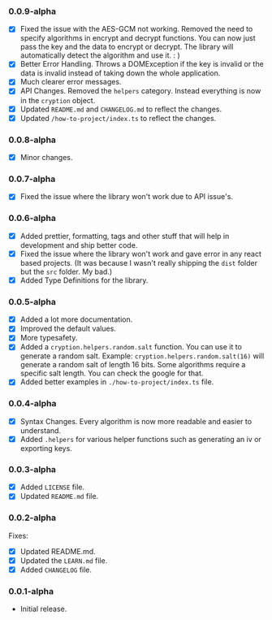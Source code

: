 ### 0.0.9-alpha

- [x] Fixed the issue with the AES-GCM not working. Removed the need to specify algorithms in encrypt and decrypt functions. You can now just pass the key and the data to encrypt or decrypt. The library will automatically detect the algorithm and use it. : )
- [x] Better Error Handling. Throws a DOMException if the key is invalid or the data is invalid instead of taking down the whole application. 
- [x] Much clearer error messages.
- [x] API Changes. Removed the `helpers` category. Instead everything is now in the `cryption` object.
- [x] Updated `README.md` and `CHANGELOG.md` to reflect the changes. 
- [x] Updated `/how-to-project/index.ts` to reflect the changes.

### 0.0.8-alpha

- [x] Minor changes.

### 0.0.7-alpha

- [x] Fixed the issue where the library won't work due to API issue's.

### 0.0.6-alpha

- [x] Added prettier, formatting, tags and other stuff that will help in development and ship better code.
- [x] Fixed the issue where the library won't work and gave error in any react based projects. (It was because I wasn't really shipping the `dist` folder but the `src` folder. My bad.)
- [x] Added Type Definitions for the library.

### 0.0.5-alpha

- [x] Added a lot more documentation.
- [x] Improved the default values.
- [x] More typesafety.
- [x] Added a `cryption.helpers.random.salt` function. You can use it to generate a random salt. Example: `cryption.helpers.random.salt(16)` will generate a random salt of length 16 bits. Some algorithms require a specific salt length. You can check the google for that.
- [x] Added better examples in `./how-to-project/index.ts` file.

### 0.0.4-alpha

- [x] Syntax Changes. Every algorithm is now more readable and easier to understand.
- [x] Added `.helpers` for various helper functions such as generating an iv or exporting keys. 

### 0.0.3-alpha

- [x] Added `LICENSE` file.
- [x] Updated `README.md` file.

### 0.0.2-alpha
Fixes:
- [x] Updated README.md.
- [x] Updated the `LEARN.md` file.
- [x] Added `CHANGELOG` file.
 
### 0.0.1-alpha
- Initial release.